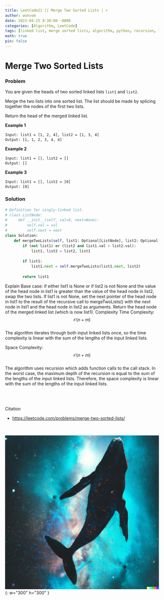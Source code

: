 ```yaml
---
title: LeetCode21 || Merge Two Sorted Lists | +
author: wonvom
date: 2023-04-25 9:30:00 -0800
categories: [Algorithm, LeetCode]
tags: [linked list, merge sorted lists, algorithm, python, recursion, leetcode, leetcode21]
math: true
pin: false
---
```


# Merge Two Sorted Lists

### **Problem**
You are given the heads of two sorted linked lists `list1` and `list2`.

Merge the two lists into one sorted list. The list should be made by splicing together the nodes of the first two lists.

Return the head of the merged linked list.

**Example 1**
```
Input: list1 = [1, 2, 4], list2 = [1, 3, 4]
Output: [1, 1, 2, 3, 4, 4]
```

**Example 2**
```
Input: list1 = [], list2 = []
Output: []
```

**Example 3**
```
Input: list1 = [], list2 = [0]
Output: [0]
```


### **Solution**
```python
# Definition for singly-linked list.
# class ListNode:
#     def __init__(self, val=0, next=None):
#         self.val = val
#         self.next = next
class Solution:
    def mergeTwoLists(self, list1: Optional[ListNode], list2: Optional[ListNode]) -> Optional[ListNode]:
        if (not list1) or (list2 and list1.val > list2.val):
            list1, list2 = list2, list1

        if list1:
            list1.next = self.mergeTwoLists(list1.next, list2)

        return list1
```

Explain
Base case: if either list1 is None or if list2 is not None and the value of the head node in list1 is greater than the value of the head node in list2, swap the two lists.
If list1 is not None, set the next pointer of the head node in list1 to the result of the recursive call to mergeTwoLists() with the next node in list1 and the head node in list2 as arguments.
Return the head node of the merged linked list (which is now list1).
Complexity
Time Complexity:
$$ \mathcal{O}(n+m) $$ <br>
The algorithm iterates through both input linked lists once, so the time complexity is linear with the sum of the lengths of the input linked lists.

Space Complexity:
$$ \mathcal{O}(n+m) $$ <br>
The algorithm uses recursion which adds function calls to the call stack. In the worst case, the maximum depth of the recursion is equal to the sum of the lengths of the input linked lists. Therefore, the space complexity is linear with the sum of the lengths of the input linked lists.

<br><br><br>
Citation
- https://leetcode.com/problems/merge-two-sorted-lists/


<br><br>
![Desktop View](/assets/img/whale/whale8.png){: w="300" h="300" }
